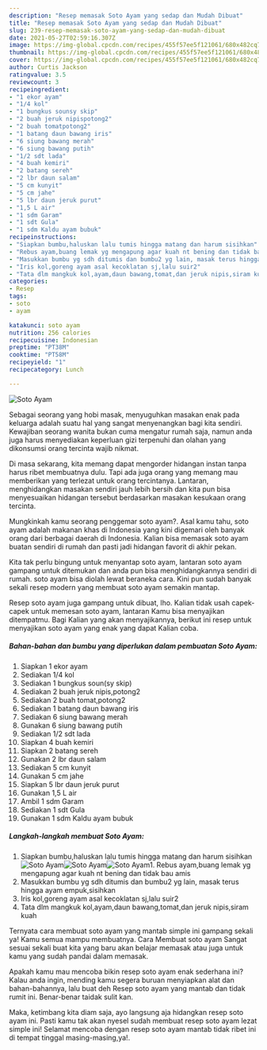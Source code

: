 ```yaml
---
description: "Resep memasak Soto Ayam yang sedap dan Mudah Dibuat"
title: "Resep memasak Soto Ayam yang sedap dan Mudah Dibuat"
slug: 239-resep-memasak-soto-ayam-yang-sedap-dan-mudah-dibuat
date: 2021-05-27T02:59:16.307Z
image: https://img-global.cpcdn.com/recipes/455f57ee5f121061/680x482cq70/soto-ayam-foto-resep-utama.jpg
thumbnail: https://img-global.cpcdn.com/recipes/455f57ee5f121061/680x482cq70/soto-ayam-foto-resep-utama.jpg
cover: https://img-global.cpcdn.com/recipes/455f57ee5f121061/680x482cq70/soto-ayam-foto-resep-utama.jpg
author: Curtis Jackson
ratingvalue: 3.5
reviewcount: 3
recipeingredient:
- "1 ekor ayam"
- "1/4 kol"
- "1 bungkus sounsy skip"
- "2 buah jeruk nipispotong2"
- "2 buah tomatpotong2"
- "1 batang daun bawang iris"
- "6 siung bawang merah"
- "6 siung bawang putih"
- "1/2 sdt lada"
- "4 buah kemiri"
- "2 batang sereh"
- "2 lbr daun salam"
- "5 cm kunyit"
- "5 cm jahe"
- "5 lbr daun jeruk purut"
- "1,5 L air"
- "1 sdm Garam"
- "1 sdt Gula"
- "1 sdm Kaldu ayam bubuk"
recipeinstructions:
- "Siapkan bumbu,haluskan lalu tumis hingga matang dan harum sisihkan"
- "Rebus ayam,buang lemak yg mengapung agar kuah nt bening dan tidak bau amis"
- "Masukkan bumbu yg sdh ditumis dan bumbu2 yg lain, masak terus hingga ayam empuk,sisihkan"
- "Iris kol,goreng ayam asal kecoklatan sj,lalu suir2"
- "Tata dlm mangkuk kol,ayam,daun bawang,tomat,dan jeruk nipis,siram kuah"
categories:
- Resep
tags:
- soto
- ayam

katakunci: soto ayam 
nutrition: 256 calories
recipecuisine: Indonesian
preptime: "PT38M"
cooktime: "PT58M"
recipeyield: "1"
recipecategory: Lunch

---
```



![Soto Ayam](https://img-global.cpcdn.com/recipes/455f57ee5f121061/680x482cq70/soto-ayam-foto-resep-utama.jpg)

Sebagai seorang yang hobi masak, menyuguhkan masakan enak pada keluarga adalah suatu hal yang sangat menyenangkan bagi kita sendiri. Kewajiban seorang  wanita bukan cuma mengatur rumah saja, namun anda juga harus menyediakan keperluan gizi terpenuhi dan olahan yang dikonsumsi orang tercinta wajib nikmat.

Di masa  sekarang, kita memang dapat mengorder hidangan instan tanpa harus ribet membuatnya dulu. Tapi ada juga orang yang memang mau memberikan yang terlezat untuk orang tercintanya. Lantaran, menghidangkan masakan sendiri jauh lebih bersih dan kita pun bisa menyesuaikan hidangan tersebut berdasarkan masakan kesukaan orang tercinta. 



Mungkinkah kamu seorang penggemar soto ayam?. Asal kamu tahu, soto ayam adalah makanan khas di Indonesia yang kini digemari oleh banyak orang dari berbagai daerah di Indonesia. Kalian bisa memasak soto ayam buatan sendiri di rumah dan pasti jadi hidangan favorit di akhir pekan.

Kita tak perlu bingung untuk menyantap soto ayam, lantaran soto ayam gampang untuk ditemukan dan anda pun bisa menghidangkannya sendiri di rumah. soto ayam bisa diolah lewat beraneka cara. Kini pun sudah banyak sekali resep modern yang membuat soto ayam semakin mantap.

Resep soto ayam juga gampang untuk dibuat, lho. Kalian tidak usah capek-capek untuk memesan soto ayam, lantaran Kamu bisa menyajikan ditempatmu. Bagi Kalian yang akan menyajikannya, berikut ini resep untuk menyajikan soto ayam yang enak yang dapat Kalian coba.

<!--inarticleads1-->

##### Bahan-bahan dan bumbu yang diperlukan dalam pembuatan Soto Ayam:

1. Siapkan 1 ekor ayam
1. Sediakan 1/4 kol
1. Sediakan 1 bungkus soun(sy skip)
1. Sediakan 2 buah jeruk nipis,potong2
1. Sediakan 2 buah tomat,potong2
1. Sediakan 1 batang daun bawang iris
1. Sediakan 6 siung bawang merah
1. Gunakan 6 siung bawang putih
1. Sediakan 1/2 sdt lada
1. Siapkan 4 buah kemiri
1. Siapkan 2 batang sereh
1. Gunakan 2 lbr daun salam
1. Sediakan 5 cm kunyit
1. Gunakan 5 cm jahe
1. Siapkan 5 lbr daun jeruk purut
1. Gunakan 1,5 L air
1. Ambil 1 sdm Garam
1. Sediakan 1 sdt Gula
1. Gunakan 1 sdm Kaldu ayam bubuk




<!--inarticleads2-->

##### Langkah-langkah membuat Soto Ayam:

1. Siapkan bumbu,haluskan lalu tumis hingga matang dan harum sisihkan
<img src="https://img-global.cpcdn.com/steps/a51eac69df8ed05e/160x128cq70/soto-ayam-langkah-memasak-1-foto.jpg" alt="Soto Ayam"><img src="https://img-global.cpcdn.com/steps/0f3e8dc9c731ab93/160x128cq70/soto-ayam-langkah-memasak-1-foto.jpg" alt="Soto Ayam"><img src="https://img-global.cpcdn.com/steps/84fb6820c47df5ad/160x128cq70/soto-ayam-langkah-memasak-1-foto.jpg" alt="Soto Ayam">1. Rebus ayam,buang lemak yg mengapung agar kuah nt bening dan tidak bau amis
1. Masukkan bumbu yg sdh ditumis dan bumbu2 yg lain, masak terus hingga ayam empuk,sisihkan
1. Iris kol,goreng ayam asal kecoklatan sj,lalu suir2
1. Tata dlm mangkuk kol,ayam,daun bawang,tomat,dan jeruk nipis,siram kuah




Ternyata cara membuat soto ayam yang mantab simple ini gampang sekali ya! Kamu semua mampu membuatnya. Cara Membuat soto ayam Sangat sesuai sekali buat kita yang baru akan belajar memasak atau juga untuk kamu yang sudah pandai dalam memasak.

Apakah kamu mau mencoba bikin resep soto ayam enak sederhana ini? Kalau anda ingin, mending kamu segera buruan menyiapkan alat dan bahan-bahannya, lalu buat deh Resep soto ayam yang mantab dan tidak rumit ini. Benar-benar taidak sulit kan. 

Maka, ketimbang kita diam saja, ayo langsung aja hidangkan resep soto ayam ini. Pasti kamu tak akan nyesel sudah membuat resep soto ayam lezat simple ini! Selamat mencoba dengan resep soto ayam mantab tidak ribet ini di tempat tinggal masing-masing,ya!.

